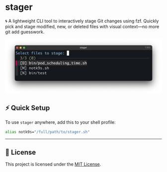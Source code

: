# stager
🌀 A lightweight CLI tool to interactively stage Git changes using fzf. Quickly pick and stage modified, new, or deleted files with visual context—no more git add guesswork.

![demo.png](./demo.png)

## ⚡ Quick Setup

To use `stager` anywhere, add this to your shell profile:
```bash
alias notk9s="/full/path/to/stager.sh"
````

---

## 📄 License

This project is licensed under the [MIT License](LICENSE).